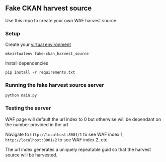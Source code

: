 ## Fake CKAN harvest source

Use this repo to create your own WAF harvest source.

### Setup

Create your [virtual environment](https://virtualenvwrapper.readthedocs.io/en/latest/)

`mkvirtualenv fake-ckan_harvest_source`

Install dependencies

`pip install -r requirements.txt`

### Running the fake harvest source server

`python main.py`

### Testing the server

WAF page will default the url index to 0 but otherwise will be dependant on the number provided in the url

Navigate to `http://localhost:8001/1` to see WAF index 1, `http://localhost:8001/2` to see WAF index 2, etc

The url index generates a uniquely repeatable guid so that the harvest source will be harvested.
